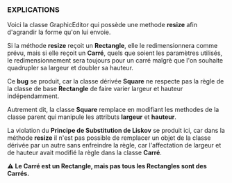### EXPLICATIONS

Voici la classe GraphicEditor qui possède une methode **resize** afin d'agrandir la forme qu'on lui envoie.

Si la méthode **resize** reçoit un **Rectangle**, elle le redimensionnera comme prévu, mais si elle reçoit un **Carré**, quels que soient les paramètres utilisés, le redimensionnement sera toujours pour un carré malgrè que l'on souhaite quadrupler sa largeur et doubler sa hauteur.

Ce **bug** se produit, car la classe dérivée **Square** ne respecte pas la règle de la classe de base **Rectangle** de faire varier largeur et hauteur indépendamment.

Autrement dit, la classe **Square** remplace en modifiant les methodes de la classe parent qui manipule les attributs **largeur** ​​et **hauteur**.

La violation du **Principe de Substitution de Liskov** se produit ici, car dans la méthode **resize** il n'est pas possible de remplacer un objet de la classe dérivée par un autre sans enfreindre la règle, car l'affectation de largeur et de hauteur avait modifié la règle dans la classe **Carré**.

**:warning: Le Carré est un Rectangle, mais pas tous les Rectangles sont des Carrés.**
